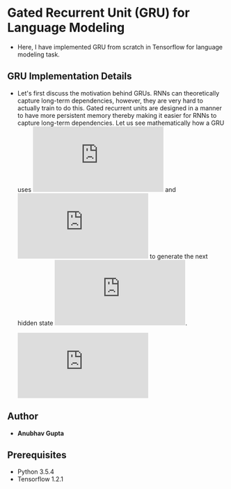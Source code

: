 # Gated Recurrent Unit (GRU) for Language Modeling
- Here, I have implemented GRU from scratch in Tensorflow for language modeling task.
  
## GRU Implementation Details
  
- Let's first discuss the motivation behind GRUs. RNNs can theoretically capture long-term dependencies, however, they are very hard to actually train to do this. Gated recurrent units are designed in a manner to have more persistent memory thereby making it easier for RNNs to capture long-term dependencies. Let us see mathematically how a GRU uses ![](https://latex.codecogs.com/gif.latex?h_%7Bt-1%7D) and ![](https://latex.codecogs.com/gif.latex?x_t) to generate the next hidden state ![](https://latex.codecogs.com/gif.latex?h_t).

     ![](https://latex.codecogs.com/gif.latex?%5Cbegin%7Balign*%7D%20z_t%20%26%3D%20%5Csigma%28W%5E%7B%28z%29%7Dx_t%20&plus;%20U%5E%7B%28z%29%7Dh_%7Bt-1%7D%29%20%5Chspace%7B2cm%7D%5Ctextbf%7B%28Update%20gate%29%7D%5C%5C%20r_t%20%26%3D%20%5Csigma%28W%5E%7B%28r%29%7Dx_t%20&plus;%20U%5E%7B%28r%29%7Dh_%7Bt-1%7D%29%20%5Chspace%7B2cm%7D%5Ctextbf%7B%28Reset%20gate%29%7D%5C%5C%20%5Ctilde%7Bh%7D_t%20%26%3D%20%5Ctanh%28W%20x_t%20&plus;%20r_t%20%5Codot%20U%20h_%7Bt-1%7D%29%20%5Chspace%7B1.4cm%7D%5Ctextbf%7B%28New%20memory%29%7D%5C%5C%20h_t%20%26%3D%20%281-z_t%29%5Codot%20%5Ctilde%7Bh%7D_t%20&plus;%20z_t%20%5Codot%20h_%7Bt-1%7D%20%5Chspace%7B1.43cm%7D%5Ctextbf%7B%28Hidden%20state%29%7D%5C%5C%20%5Cend%7Balign%7D)

## Author
* **Anubhav Gupta**

## Prerequisites
- Python 3.5.4
- Tensorflow 1.2.1
